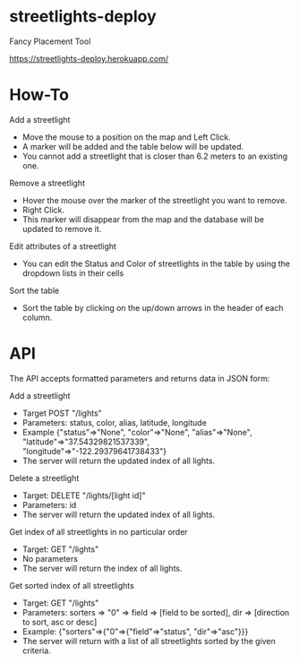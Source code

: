 # streetlights-deploy
Fancy Placement Tool

https://streetlights-deploy.herokuapp.com/

# How-To

Add a streetlight
 - Move the mouse to a position on the map and Left Click.  
 - A marker will be added and the table below will be updated.
 - You cannot add a streetlight that is closer than 6.2 meters to an existing one.
 
Remove a streetlight
 - Hover the mouse over the marker of the streetlight you want to remove.
 - Right Click.
 - This marker will disappear from the map and the database will be updated to remove it.

Edit attributes of a streetlight
 - You can edit the Status and Color of streetlights in the table by using the dropdown lists in their cells
 
Sort the table
 - Sort the table by clicking on the up/down arrows in the header of each column.

# API

The API accepts formatted parameters and returns data in JSON form:

Add a streetlight
 - Target POST "/lights"
 - Parameters: status, color, alias, latitude, longitude
 - Example {"status"=>"None", "color"=>"None", "alias"=>"None", "latitude"=>"37.54329821537339", "longitude"=>"-122.29379641738433"}
 - The server will return the updated index of all lights.
 
Delete a streetlight
 - Target: DELETE "/lights/[light id]"
 - Parameters: id
 - The server will return the updated index of all lights.
 
 
Get index of all streetlights in no particular order
 - Target: GET "/lights"
 - No parameters 
 - The server will return the index of all lights.

Get sorted index of all streetlights
 - Target: GET "/lights"
 - Parameters: sorters => "0" => field => [field to be sorted], dir => [direction to sort, asc or desc]
 - Example: {"sorters"=>{"0"=>{"field"=>"status", "dir"=>"asc"}}}
 - The server will return with a list of all streetlights sorted by the given criteria.

